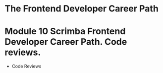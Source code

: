 # The Frontend Developer Career Path

# Module 10 Scrimba Frontend Developer Career Path. Code reviews.

- Code Reviews
